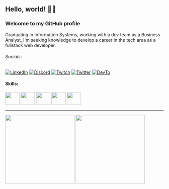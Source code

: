 ## Hello, world! 👋🏻
### Welcome to my GitHub profile
Graduating in Information Systems, working with a dev team as a Business Analyst, I'm seeking knowledge to develop a career in the tech area as a fullstack web developer.

###### Socials:
[![LinkedIn](https://img.shields.io/badge/LinkedIn-0077B5?style=for-the-badge&logo=linkedin&logoColor=white)](https://www.linkedin.com/in/reenatoteixeira)
[![Discord](https://img.shields.io/badge/Discord-7289DA?style=for-the-badge&logo=discord&logoColor=white)](https://discordapp.com/users/392865605495029765)
[![Twitch](https://img.shields.io/badge/Twitch-9146FF?style=for-the-badge&logo=twitch&logoColor=white)](https://www.twitch.tv/reenatoteixeira)
[![Twitter](https://img.shields.io/badge/Twitter-1DA1F2?style=for-the-badge&logo=twitter&logoColor=white)](https://twitter.com/reenato_q)
[![DevTo](https://img.shields.io/badge/dev.to-0A0A0A?style=for-the-badge&logo=devdotto&logoColor=white)](https://dev.to/reenatoteixeira)

#### Skills:
<div>
 <img height="40em" width="45em" src="https://cdn.jsdelivr.net/gh/devicons/devicon/icons/html5/html5-original.svg"/>
 <img height="40em" width="45em" src="https://cdn.jsdelivr.net/gh/devicons/devicon/icons/css3/css3-original.svg"/>
 <img height="40em" width="45em" src="https://cdn.jsdelivr.net/gh/devicons/devicon/icons/javascript/javascript-original.svg"/>
 <img height="40em" width="45em" src="https://cdn.jsdelivr.net/gh/devicons/devicon/icons/php/php-original.svg"/>
 <img height="40em" width="45em" src="https://cdn.jsdelivr.net/gh/devicons/devicon/icons/mysql/mysql-original.svg" />
</div>

---

<div>
 <img height="220em" src="https://github-readme-stats.vercel.app/api?username=reenatoteixeira&theme=react&show_icons=true&cache_seconds=1800"/>
 <img height="220em" src="https://github-readme-stats.vercel.app/api/top-langs/?username=reenatoteixeira&theme=react&layout=compact&cache_seconds=1800"/>
</div>
